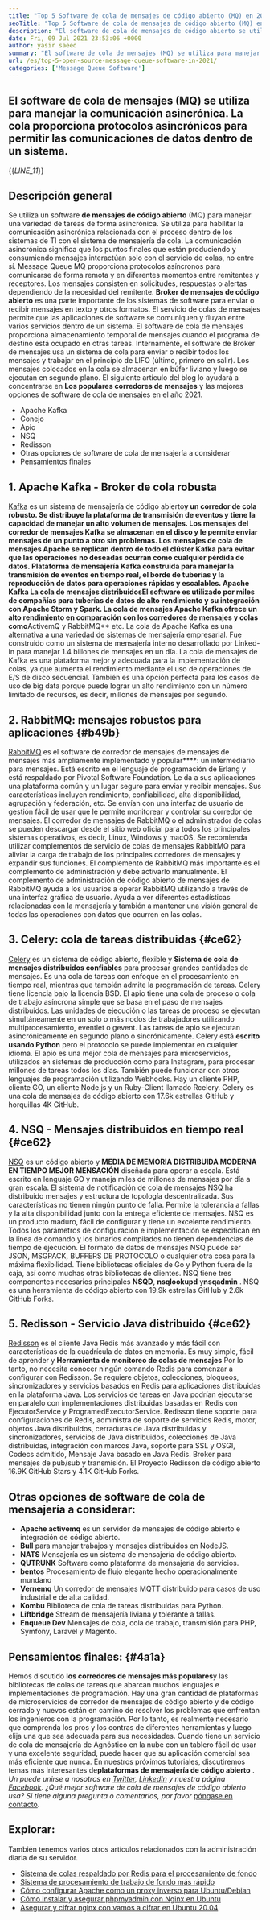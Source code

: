 ```yaml
---
title: "Top 5 Software de cola de mensajes de código abierto (MQ) en 2021" 
seoTitle: "Top 5 Software de cola de mensajes de código abierto (MQ) en 2021" 
description: "El software de cola de mensajes de código abierto se utiliza para manejar una variedad de tareas de forma asincrónica. Este artículo trata sobre el software de cola de mensajes de código abierto principales." 
date: Fri, 09 Jul 2021 23:53:06 +0000
author: yasir saeed
summary: "El software de cola de mensajes (MQ) se utiliza para manejar la comunicación asincrónica. La cola proporciona protocolos asincrónicos para permitir las comunicaciones de datos dentro de un sistema." 
url: /es/top-5-open-source-message-queue-software-in-2021/
categories: ['Message Queue Software']
---
```


## El software de cola de mensajes (MQ) se utiliza para manejar la comunicación asincrónica. La cola proporciona protocolos asincrónicos para permitir las comunicaciones de datos dentro de un sistema.
{{_LINE_11_}}

## **Descripción general** 
Se utiliza un software **de mensajes de código abierto** (MQ) para manejar una variedad de tareas de forma asincrónica. Se utiliza para habilitar la comunicación asincrónica relacionada con el proceso dentro de los sistemas de TI con el sistema de mensajería de cola. La comunicación asincrónica significa que los puntos finales que están produciendo y consumiendo mensajes interactúan solo con el servicio de colas, no entre sí. Message Queue MQ proporciona protocolos asíncronos para comunicarse de forma remota y en diferentes momentos entre remitentes y receptores. Los mensajes consisten en solicitudes, respuestas o alertas dependiendo de la necesidad del remitente.
**Broker de mensajes de código abierto** es una parte importante de los sistemas de software para enviar o recibir mensajes en texto y otros formatos. El servicio de colas de mensajes permite que las aplicaciones de software se comuniquen y fluyan entre varios servicios dentro de un sistema. El software de cola de mensajes proporciona almacenamiento temporal de mensajes cuando el programa de destino está ocupado en otras tareas. Internamente, el software de Broker de mensajes usa un sistema de cola para enviar o recibir todos los mensajes y trabajar en el principio de LIFO (último, primero en salir). Los mensajes colocados en la cola se almacenan en búfer liviano y luego se ejecutan en segundo plano.
El siguiente artículo del blog lo ayudará a concentrarse en **Los populares corredores de mensajes** y las mejores opciones de software de cola de mensajes en el año 2021.
  * Apache Kafka
  * Conejo
  * Apio
  * NSQ
  * Redisson
  * Otras opciones de software de cola de mensajería a considerar
  * Pensamientos finales

## 1. Apache Kafka - Broker de cola robusta
[Kafka][1] es un sistema de mensajería de código abierto**y un corredor de cola robusto. Se distribuye la plataforma de transmisión de eventos y tiene la capacidad de manejar un alto volumen de mensajes. Los mensajes del corredor de mensajes Kafka se almacenan en el disco y le permite enviar mensajes de un punto a otro sin problemas. Los mensajes de cola de mensajes Apache se replican dentro de todo el clúster Kafka para evitar que las operaciones no deseadas ocurran como cualquier pérdida de datos. Plataforma de mensajería Kafka construida para manejar la transmisión de eventos en tiempo real, el borde de tuberías y la reproducción de datos para operaciones rápidas y escalables.
Apache Kafka **La cola de mensajes distribuidos**El software es utilizado por miles de compañías para tuberías de datos de alto rendimiento y su integración con Apache Storm y Spark. La cola de mensajes Apache Kafka ofrece un alto rendimiento en comparación con los corredores de mensajes y colas como**ActivemQ y RabbitMQ** etc. La cola de Apache Kafka es una alternativa a una variedad de sistemas de mensajería empresarial. Fue construido como un sistema de mensajería interno desarrollado por Linked-In para manejar 1.4 billones de mensajes en un día. La cola de mensajes de Kafka es una plataforma mejor y adecuada para la implementación de colas, ya que aumenta el rendimiento mediante el uso de operaciones de E/S de disco secuencial. También es una opción perfecta para los casos de uso de big data porque puede lograr un alto rendimiento con un número limitado de recursos, es decir, millones de mensajes por segundo.

## 2. RabbitMQ: mensajes robustos para aplicaciones {#b49b}

[RabbitMQ][2] es el software de corredor de mensajes de mensajes de mensajes más ampliamente implementado y popular****: un intermediario para mensajes. Está escrito en el lenguaje de programación de Erlang y está respaldado por Pivotal Software Foundation. Le da a sus aplicaciones una plataforma común y un lugar seguro para enviar y recibir mensajes. Sus características incluyen rendimiento, confiabilidad, alta disponibilidad, agrupación y federación, etc. Se envían con una interfaz de usuario de gestión fácil de usar que le permite monitorear y controlar su corredor de mensajes.
El corredor de mensajes de RabbitMQ o el administrador de colas se pueden descargar desde el sitio web oficial para todos los principales sistemas operativos, es decir, Linux, Windows y macOS. Se recomienda utilizar complementos de servicio de colas de mensajes RabbitMQ para aliviar la carga de trabajo de los principales corredores de mensajes y expandir sus funciones. El complemento de RabbitMQ más importante es el complemento de administración y debe activarlo manualmente. El complemento de administración de código abierto de mensajes de RabbitMQ ayuda a los usuarios a operar RabbitMQ utilizando a través de una interfaz gráfica de usuario. Ayuda a ver diferentes estadísticas relacionadas con la mensajería y también a mantener una visión general de todas las operaciones con datos que ocurren en las colas.

## 3. Celery: cola de tareas distribuidas {#ce62}

[Celery][3] es un sistema de código abierto, flexible y **Sistema de cola de mensajes distribuidos confiables** para procesar grandes cantidades de mensajes. Es una cola de tareas con enfoque en el procesamiento en tiempo real, mientras que también admite la programación de tareas. Celery tiene licencia bajo la licencia BSD. El apio tiene una cola de proceso o cola de trabajo asíncrona simple que se basa en el paso de mensajes distribuidos. Las unidades de ejecución o las tareas de proceso se ejecutan simultáneamente en un solo o más nodos de trabajadores utilizando multiprocesamiento, eventlet o gevent. Las tareas de apio se ejecutan asincrónicamente en segundo plano o sincrónicamente.
Celery está **escrito usando Python** pero el protocolo se puede implementar en cualquier idioma. El apio es una mejor cola de mensajes para microservicios, utilizados en sistemas de producción como para Instagram, para procesar millones de tareas todos los días. También puede funcionar con otros lenguajes de programación utilizando Webhooks. Hay un cliente PHP, cliente GO, un cliente Node.js y un Ruby-Client llamado Rcelery. Celery es una cola de mensajes de código abierto con 17.6k estrellas GitHub y horquillas 4K GitHub.

## 4. NSQ - Mensajes distribuidos en tiempo real {#ce62}

[NSQ][4] es un código abierto y **MEDIA DE MEMORIA DISTRIBUIDA MODERNA EN TIEMPO MEJOR MENSACIÓN** diseñada para operar a escala. Está escrito en lenguaje GO y maneja miles de millones de mensajes por día a gran escala. El sistema de notificación de cola de mensajes NSQ ha distribuido mensajes y estructura de topología descentralizada. Sus características no tienen ningún punto de falla. Permite la tolerancia a fallas y la alta disponibilidad junto con la entrega eficiente de mensajes.
NSQ es un producto maduro, fácil de configurar y tiene un excelente rendimiento. Todos los parámetros de configuración e implementación se especifican en la línea de comando y los binarios compilados no tienen dependencias de tiempo de ejecución. El formato de datos de mensajes NSQ puede ser JSON, MSGPACK, BUFFERS DE PROTOCOLO o cualquier otra cosa para la máxima flexibilidad. Tiene bibliotecas oficiales de Go y Python fuera de la caja, así como muchas otras bibliotecas de clientes. NSQ tiene tres componentes necesarios principales **NSQD**, **nsqlookupd** y**nsqadmin** . NSQ es una herramienta de código abierto con 19.9k estrellas GitHub y 2.6k GitHub Forks.

## 5. Redisson - Servicio Java distribuido {#ce62}

[Redisson][5] es el cliente Java Redis más avanzado y más fácil con características de la cuadrícula de datos en memoria. Es muy simple, fácil de aprender y **Herramienta de monitoreo de colas de mensajes** Por lo tanto, no necesita conocer ningún comando Redis para comenzar a configurar con Redisson. Se requiere objetos, colecciones, bloqueos, sincronizadores y servicios basados ​​en Redis para aplicaciones distribuidas en la plataforma Java. Los servicios de tareas en Java podrían ejecutarse en paralelo con implementaciones distribuidas basadas en Redis con EjecutorService y ProgramedExecutorService.
Redisson tiene soporte para configuraciones de Redis, administra de soporte de servicios Redis, motor, objetos Java distribuidos, cerraduras de Java distribuidas y sincronizadores, servicios de Java distribuidos, colecciones de Java distribuidas, integración con marcos Java, soporte para SSL y OSGI, Codecs admitido, Mensaje Java basado en Java Redis. Broker para mensajes de pub/sub y transmisión. El Proyecto Redisson de código abierto 16.9K GitHub Stars y 4.1K GitHub Forks.

## Otras opciones de software de cola de mensajería a considerar:
* **Apache activemq** es un servidor de mensajes de código abierto e integración de código abierto.
* **Bull** para manejar trabajos y mensajes distribuidos en NodeJS.
* **NATS** Mensajería es un sistema de mensajería de código abierto.
* **QUTRUNK** Software como plataforma de mensajería de servicios.
* **bentos** Procesamiento de flujo elegante hecho operacionalmente mundano
* **Vernemq** Un corredor de mensajes MQTT distribuido para casos de uso industrial e de alta calidad.
* **Kombu** Biblioteca de cola de tareas distribuidas para Python.
* **Liftbridge** Stream de mensajería liviana y tolerante a fallas.
* **Enqueue Dev** Mensajes de cola, cola de trabajo, transmisión para PHP, Symfony, Laravel y Magento.

## Pensamientos finales: {#4a1a}

Hemos discutido **los corredores de mensajes más populares**y las bibliotecas de colas de tareas que abarcan muchos lenguajes e implementaciones de programación. Hay una gran cantidad de plataformas de microservicios de corredor de mensajes de código abierto y de código cerrado y nuevos están en camino de resolver los problemas que enfrentan los ingenieros con la programación. Por lo tanto, es realmente necesario que comprenda los pros y los contras de diferentes herramientas y luego elija una que sea adecuada para sus necesidades. Cuando tiene un servicio de cola de mensajería de Agnóstico en la nube con un tablero fácil de usar y una excelente seguridad, puede hacer que su aplicación comercial sea más eficiente que nunca. En nuestros próximos tutoriales, discutiremos temas más interesantes de**plataformas de mensajería de código abierto** .
_Un puede unirse a nosotros en [Twitter][6], [LinkedIn][7] y nuestra página [Facebook][8]. ¿Qué mejor software de cola de mensajes de código abierto usa? Si tiene alguna pregunta o comentarios, por favor_ [póngase en contacto][9].

## Explorar:
También tenemos varios otros artículos relacionados con la administración diaria de su servidor.
  * [Sistema de colas respaldado por Redis para el procesamiento de fondo][10]
  * [Sistema de procesamiento de trabajo de fondo más rápido][11]
  * [Cómo configurar Apache como un proxy inverso para Ubuntu/Debian][12]
  * [Cómo instalar y asegurar phpmyadmin con Nginx en Ubuntu][13]
  * [Asegurar y cifrar nginx con vamos a cifrar en Ubuntu 20.04][14]



[1]: https://kafka.apache.org/
[2]: https://www.rabbitmq.com/
[3]: https://docs.celeryproject.org/en/stable/
[4]: https://nsq.io/
[5]: https://redisson.org/
[6]: https://twitter.com/containerize_co
[7]: https://www.linkedin.com/company/containerize/
[8]: http://facebook.com/containerize
[9]: mailto:yasir.saeed@aspose.com
[10]: https://products.containerize.com/message-queue-software/resque/
[11]: https://products.containerize.com/message-queue-software/sidekiq/
[12]: https://blog.containerize.com/web-server-solution-stack/how-to-configure-apache-as-a-reverse-proxy-for-ubuntudebian/
[13]: https://blog.containerize.com/web-server-solution-stack/how-to-install-and-secure-phpmyadmin-with-nginx-on-ubuntu/
[14]: https://blog.containerize.com/web-server-solution-stack/how-to-secure-nginx-with-letsencrypt-on-ubuntu-20-04/
